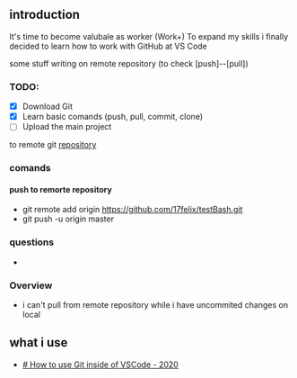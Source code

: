 ## introduction
It's time to become valubale as worker (Work+) 
To expand my skills i finally decided to learn how to work with GitHub at VS Code

some stuff writing on remote repository (to check [push]--[pull])


### TODO: 
- [x] Download Git
- [x] Learn basic comands (push, pull, commit, clone)
- [ ] Upload the main project

to remote git [repository](https://github.com/17felix/testBash.git)

### comands
#### push to remorte repository
- git remote add origin https://github.com/17felix/testBash.git
- git push -u origin master
### questions
- 

### Overview
- i can't pull from remote repository while i have uncommited changes on local

## what i use
- [# How to use Git inside of VSCode - 2020](https://www.youtube.com/watch?v=F2DBSH2VoHQ)

